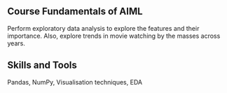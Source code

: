 ## Course Fundamentals of AIML

Perform exploratory data analysis to explore the features and their importance. Also, explore trends in movie watching by the masses across years.

## Skills and Tools

Pandas, NumPy, Visualisation techniques, EDA
